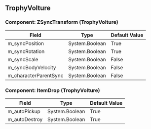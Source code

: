 ## TrophyVolture

### Component: ZSyncTransform (TrophyVolture)

|Field|Type|Default Value|
|-----|----|-------------|
|m_syncPosition|System.Boolean|True|
|m_syncRotation|System.Boolean|True|
|m_syncScale|System.Boolean|False|
|m_syncBodyVelocity|System.Boolean|False|
|m_characterParentSync|System.Boolean|False|

### Component: ItemDrop (TrophyVolture)

|Field|Type|Default Value|
|-----|----|-------------|
|m_autoPickup|System.Boolean|True|
|m_autoDestroy|System.Boolean|True|

